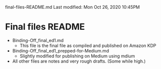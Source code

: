 final-files-README.md
Last modified: Mon Oct 26, 2020  10:45PM

# Final files README

* Binding-Off_final_ed1.md
	* This file is the final file as compiled and published on Amazon KDP
* Binding-Off_final_ed1_prepped-for-Medium.md
	* Slightly modified for publishing on Medium using mdium
* All other files are notes and very rough drafts. (Some while high.)


